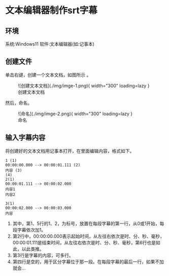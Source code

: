 # 文本编辑器制作srt字幕

## 环境

系统:Windows11 软件:文本编辑器(如:记事本)

## 创建文件

单击右键，创建一个文本文档，如图所示 。
<figure markdown>
    ![创建文本文档](./img/imge-1.png){ width="300" loading=lazy }
    <figcaption>创建文本文档</figcaption>
</figure>
然后，命名。
<figure markdown>
    ![命名](./img/imge-2.png){ width="300" loading=lazy }
    <figcaption>命名</figcaption>
</figure>

## 输入字幕内容
将创建好的文本文档用记事本打开，在里面编辑内容，格式如下。
```title="字幕.txt"
1 (1)
00:00:00.000 --> 00:00:01.111 (2)
内容 (3)
(4)
2(1)
00:00:01.111 --> 00:00:02.000
内容1
内容2

3(1)
00:00:02.000 --> 00:00:03.000
内容
```

1. 其中，第1、5行的1、2，为标号，放置在每段字幕的第一行，从0或1开始，每段字幕依次加1。
2. 第2行中，00:00:00.000表示起始时间，从左往右依次是时、分、秒、毫秒，00:00:01.111是结束时间，从左往右依次是时、分、秒、毫秒，第6行也是如此，以此类推。
3. 第3行是字幕的内容，可多行。
4. 第四行是空的，用于区分字幕位于那一段。在每段字幕的最后一行，如果不加就会…

